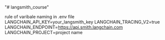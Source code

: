 "# langsmith_course" 


rule of varibale naming in .env file
LANGCHAIN_API_KEY=your_langsmith_key
LANGCHAIN_TRACING_V2=true
LANGCHAIN_ENDPOINT=https://api.smith.langchain.com
LANGCHAIN_PROJECT=project name